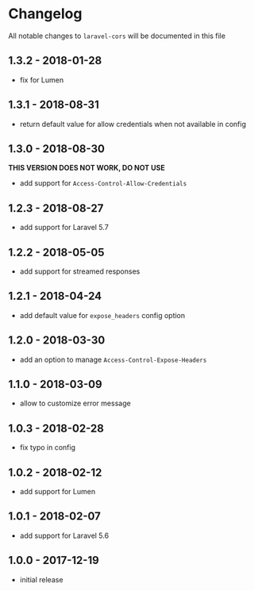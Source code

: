 # Changelog

All notable changes to `laravel-cors` will be documented in this file

## 1.3.2 - 2018-01-28

- fix for Lumen

## 1.3.1 - 2018-08-31

- return default value for allow credentials when not available in config

## 1.3.0 - 2018-08-30

**THIS VERSION DOES NOT WORK, DO NOT USE**

- add support for `Access-Control-Allow-Credentials`

## 1.2.3 - 2018-08-27

- add support for Laravel 5.7

## 1.2.2 - 2018-05-05

- add support for streamed responses

## 1.2.1 - 2018-04-24

- add default value for `expose_headers` config option

## 1.2.0 - 2018-03-30

- add an option to manage `Access-Control-Expose-Headers`

## 1.1.0 - 2018-03-09

- allow to customize error message

## 1.0.3 - 2018-02-28

- fix typo in config

## 1.0.2 - 2018-02-12

- add support for Lumen

## 1.0.1 - 2018-02-07
    
- add support for Laravel 5.6

## 1.0.0 - 2017-12-19

- initial release
